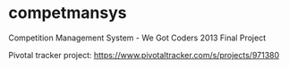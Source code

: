 competmansys
============

Competition Management System - We Got Coders 2013 Final Project

Pivotal tracker project: https://www.pivotaltracker.com/s/projects/971380
